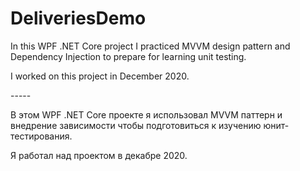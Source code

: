 # DeliveriesDemo
<p>
  In this WPF .NET Core project I practiced MVVM design pattern and Dependency Injection to prepare for learning unit testing.
<p/>
<p>
  I worked on this project in December 2020.
<p/>
-----
<p>
  В этом WPF .NET Core проекте я использовал MVVM паттерн и внедрение зависимости чтобы подготовиться к изучению юнит-тестирования.
<p/>
<p>
  Я работал над проектом в декабре 2020.
<p/>
